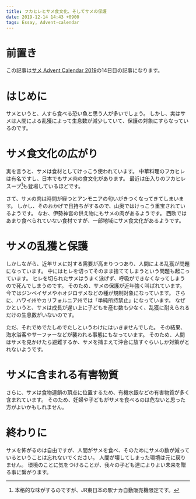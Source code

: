 ```yaml
---
title: フカヒレとサメ食文化、そしてサメの保護
date: 2019-12-14 14:43 +0900
tags: Essay, Advent-calendar
---
```


# 前置き

この記事は[サメ Advent Calendar 2019](https://adventar.org/calendars/4205)の14日目の記事になります。

# はじめに

サメというと、人すら食べる恐い魚と思う人が多いでしょう。
しかし、実はサメは人間による乱獲によって生息数が減少していて、保護の対象にすらなっているのです。

# サメ食文化の広がり

実を言うと、サメは食材としてけっこう使われています。
中華料理のフカヒレは有名ですし、日本でもサメ肉の食文化があります。
最近は缶入りのフカヒレスープ[^1]も登場しているほどです。

[^1]: 本格的な味がするのですが、JR東日本の駅ナカ自動販売機限定です。

さて、サメの肉は時間が経つとアンモニアの匂いがきつくなってきてしまいます。
しかし、そのおかげで日持ちがするので、山奥ではけっこう重宝されているようです。
なお、伊勢神宮の供え物にもサメの肉があるようです。
西欧ではあまり食べられていない食材ですが、一部地域にサメ食文化があるようです。

# サメの乱獲と保護

しかしながら、近年サメに対する需要が高まりつつあり、人間による乱獲が問題になっています。
中にはヒレを切ってそのまま捨ててしまうという問題も起こっています。
ヒレを切られたサメはうまく泳げず、呼吸ができなくなってしまうので死んでしまうのです。
そのため、サメの保護が近年強く叫ばれています。
今ではジンベイザメやホオジロザメなどの種が規制対象になっています。
さらに、ハワイ州やカリフォルニア州では「単純所持禁止」になっています。
なぜかというと、サメは成長が遅い上に子どもを産む数も少なく、乱獲に耐えられるだけの生息数がいないのです。

ただ、それでめでたしめでたしというわけにはいきませんでした。
その結果、海水浴客やサーファーなどが襲われる事態にもなっています。
そのため、人間はサメを見かけたら避難するか、サメを捕まえて沖合に放すぐらいしか対策がとれないようです。

# サメに含まれる有害物質

さらに、サメは食物連鎖の頂点に位置するため、有機水銀などの有害物質が多く含まれています。
そのため、妊婦や子どもがサメを食べるのは危ないと思った方がよいかもしれません。

# 終わりに

サメを怖がるのは自由ですが、人間がサメを食べ、そのためにサメの数が減っているということは忘れないでください。
人間が壊してしまった環境は元に戻りません。
環境のことに気をつけることが、我々の子ども達によりよい未来を贈る事に繋がります。